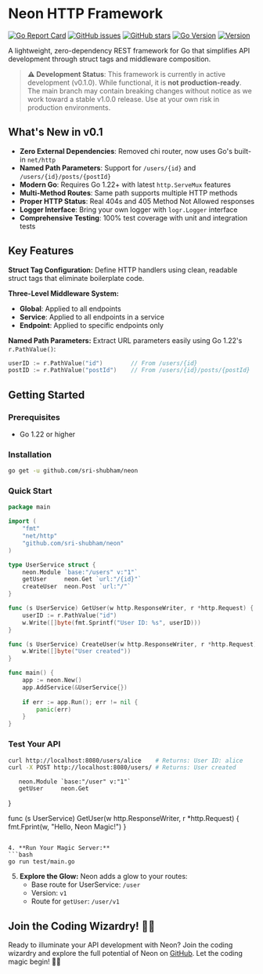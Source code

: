 # Neon HTTP Framework

[![Go Report Card](https://goreportcard.com/badge/github.com/sri-shubham/neon)](https://goreportcard.com/report/github.com/sri-shubham/neon)
[![GitHub issues](https://img.shields.io/github/issues/sri-shubham/neon)](https://github.com/sri-shubham/neon/issues)
[![GitHub stars](https://img.shields.io/github/stars/sri-shubham/neon)](https://github.com/sri-shubham/neon/stargazers)
[![Go Version](https://img.shields.io/badge/Go-1.22+-blue.svg)](https://golang.org/dl/)
[![Version](https://img.shields.io/badge/version-0.1.0-green.svg)](CHANGELOG.md)

A lightweight, zero-dependency REST framework for Go that simplifies API development through struct tags and middleware composition.

> **⚠️ Development Status**: This framework is currently in active development (v0.1.0). While functional, it is **not production-ready**. The main branch may contain breaking changes without notice as we work toward a stable v1.0.0 release. Use at your own risk in production environments.

## What's New in v0.1

- **Zero External Dependencies**: Removed chi router, now uses Go's built-in `net/http`
- **Named Path Parameters**: Support for `/users/{id}` and `/users/{id}/posts/{postId}`
- **Modern Go**: Requires Go 1.22+ with latest `http.ServeMux` features
- **Multi-Method Routes**: Same path supports multiple HTTP methods
- **Proper HTTP Status**: Real 404s and 405 Method Not Allowed responses
- **Logger Interface**: Bring your own logger with `logr.Logger` interface
- **Comprehensive Testing**: 100% test coverage with unit and integration tests

## Key Features

**Struct Tag Configuration:**
Define HTTP handlers using clean, readable struct tags that eliminate boilerplate code.

**Three-Level Middleware System:**
- **Global**: Applied to all endpoints
- **Service**: Applied to all endpoints in a service  
- **Endpoint**: Applied to specific endpoints only

**Named Path Parameters:**
Extract URL parameters easily using Go 1.22's `r.PathValue()`:
```go
userID := r.PathValue("id")        // From /users/{id}
postID := r.PathValue("postId")    // From /users/{id}/posts/{postId}
```

## Getting Started

### Prerequisites
- Go 1.22 or higher

### Installation
```bash
go get -u github.com/sri-shubham/neon
```

### Quick Start
```go
package main

import (
    "fmt"
    "net/http"
    "github.com/sri-shubham/neon"
)

type UserService struct {
    neon.Module `base:"/users" v:"1"`
    getUser     neon.Get `url:"/{id}"`
    createUser  neon.Post `url:"/"`
}

func (s UserService) GetUser(w http.ResponseWriter, r *http.Request) {
    userID := r.PathValue("id")
    w.Write([]byte(fmt.Sprintf("User ID: %s", userID)))
}

func (s UserService) CreateUser(w http.ResponseWriter, r *http.Request) {
    w.Write([]byte("User created"))
}

func main() {
    app := neon.New()
    app.AddService(&UserService{})
    
    if err := app.Run(); err != nil {
        panic(err)
    }
}
```

### Test Your API
```bash
curl http://localhost:8080/users/alice    # Returns: User ID: alice
curl -X POST http://localhost:8080/users/ # Returns: User created
```
       neon.Module `base:"/user" v:"1"`
       getUser     neon.Get
   }

   func (s UserService) GetUser(w http.ResponseWriter, r *http.Request) {
       fmt.Fprint(w, "Hello, Neon Magic!")
   }
   ```

4. **Run Your Magic Server:**
   ```bash
   go run test/main.go
   ```

5. **Explore the Glow:**
   Neon adds a glow to your routes:
   - Base route for UserService: `/user`
   - Version: `v1`
   - Route for `getUser`: `/user/v1`

## Join the Coding Wizardry! 🧙‍♂️

Ready to illuminate your API development with Neon? Join the coding wizardry and explore the full potential of Neon on [GitHub](https://github.com/sri-shubham/neon). Let the coding magic begin! 🚀✨
